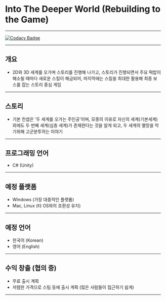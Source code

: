 # Into The Deeper World (Rebuilding to the Game)

---

[![Codacy Badge](https://app.codacy.com/project/badge/Grade/3e4c6e8ea3d4469b816942602cd14e99)](https://www.codacy.com/gh/Team-IF/into-the-deeper-world)

---

## 개요
-   2D와 3D 세계를 오가며 스토리를 진행해 나가고, 스토리가 진행되면서 주요 떡밥이 해소될 때마다 새로운 스킬이 해금되어, 마지막에는 스킬을 최대한 활용해 최종 보스를 잡는 스토리 중심 게임

---

## 스토리
-   기본 컨셉은 '두 세계를 오가는 주인공'이며, 모종의 이유로 자신의 세계(기본세계) 외에도 두 번째 세계(심층 세계)가 존재한다는 것을 알게 되고, 두 세계의 멸망을 막기위해 고군분투하는 이야기

---

## 프로그래밍 언어
-   C# (Unity)

---

## 예정 플랫폼
-   Windows (가장 대중적인 플랫폼)
-   Mac, Linux (타 OS와의 호환성 유지)

---

## 예정 언어
-   한국어 (Korean)
-   영어 (English)

---

## 수익 창출 (협의 중)
-   무료 출시 계획
-   저렴한 가격으로 스팀 등에 출시 계획 (많은 사람들이 접근하기 쉽게)

---
